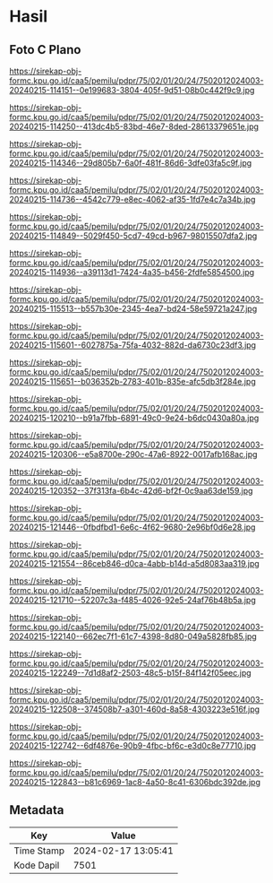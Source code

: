 # Hasil

## Foto C Plano

https://sirekap-obj-formc.kpu.go.id/caa5/pemilu/pdpr/75/02/01/20/24/7502012024003-20240215-114151--0e199683-3804-405f-9d51-08b0c442f9c9.jpg

https://sirekap-obj-formc.kpu.go.id/caa5/pemilu/pdpr/75/02/01/20/24/7502012024003-20240215-114250--413dc4b5-83bd-46e7-8ded-28613379651e.jpg

https://sirekap-obj-formc.kpu.go.id/caa5/pemilu/pdpr/75/02/01/20/24/7502012024003-20240215-114346--29d805b7-6a0f-481f-86d6-3dfe03fa5c9f.jpg

https://sirekap-obj-formc.kpu.go.id/caa5/pemilu/pdpr/75/02/01/20/24/7502012024003-20240215-114736--4542c779-e8ec-4062-af35-1fd7e4c7a34b.jpg

https://sirekap-obj-formc.kpu.go.id/caa5/pemilu/pdpr/75/02/01/20/24/7502012024003-20240215-114849--5029f450-5cd7-49cd-b967-98015507dfa2.jpg

https://sirekap-obj-formc.kpu.go.id/caa5/pemilu/pdpr/75/02/01/20/24/7502012024003-20240215-114936--a39113d1-7424-4a35-b456-2fdfe5854500.jpg

https://sirekap-obj-formc.kpu.go.id/caa5/pemilu/pdpr/75/02/01/20/24/7502012024003-20240215-115513--b557b30e-2345-4ea7-bd24-58e59721a247.jpg

https://sirekap-obj-formc.kpu.go.id/caa5/pemilu/pdpr/75/02/01/20/24/7502012024003-20240215-115601--6027875a-75fa-4032-882d-da6730c23df3.jpg

https://sirekap-obj-formc.kpu.go.id/caa5/pemilu/pdpr/75/02/01/20/24/7502012024003-20240215-115651--b036352b-2783-401b-835e-afc5db3f284e.jpg

https://sirekap-obj-formc.kpu.go.id/caa5/pemilu/pdpr/75/02/01/20/24/7502012024003-20240215-120210--b91a7fbb-6891-49c0-9e24-b6dc0430a80a.jpg

https://sirekap-obj-formc.kpu.go.id/caa5/pemilu/pdpr/75/02/01/20/24/7502012024003-20240215-120306--e5a8700e-290c-47a6-8922-0017afb168ac.jpg

https://sirekap-obj-formc.kpu.go.id/caa5/pemilu/pdpr/75/02/01/20/24/7502012024003-20240215-120352--37f313fa-6b4c-42d6-bf2f-0c9aa63de159.jpg

https://sirekap-obj-formc.kpu.go.id/caa5/pemilu/pdpr/75/02/01/20/24/7502012024003-20240215-121446--0fbdfbd1-6e6c-4f62-9680-2e96bf0d6e28.jpg

https://sirekap-obj-formc.kpu.go.id/caa5/pemilu/pdpr/75/02/01/20/24/7502012024003-20240215-121554--86ceb846-d0ca-4abb-b14d-a5d8083aa319.jpg

https://sirekap-obj-formc.kpu.go.id/caa5/pemilu/pdpr/75/02/01/20/24/7502012024003-20240215-121710--52207c3a-f485-4026-92e5-24af76b48b5a.jpg

https://sirekap-obj-formc.kpu.go.id/caa5/pemilu/pdpr/75/02/01/20/24/7502012024003-20240215-122140--662ec7f1-61c7-4398-8d80-049a5828fb85.jpg

https://sirekap-obj-formc.kpu.go.id/caa5/pemilu/pdpr/75/02/01/20/24/7502012024003-20240215-122249--7d1d8af2-2503-48c5-b15f-84f142f05eec.jpg

https://sirekap-obj-formc.kpu.go.id/caa5/pemilu/pdpr/75/02/01/20/24/7502012024003-20240215-122508--374508b7-a301-460d-8a58-4303223e516f.jpg

https://sirekap-obj-formc.kpu.go.id/caa5/pemilu/pdpr/75/02/01/20/24/7502012024003-20240215-122742--6df4876e-90b9-4fbc-bf6c-e3d0c8e77710.jpg

https://sirekap-obj-formc.kpu.go.id/caa5/pemilu/pdpr/75/02/01/20/24/7502012024003-20240215-122843--b81c6969-1ac8-4a50-8c41-6306bdc392de.jpg


## Metadata

| Key        | Value               |
| ---------- | ------------------- |
| Time Stamp | 2024-02-17 13:05:41 |
| Kode Dapil | 7501                |



